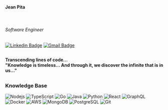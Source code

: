 #

<h4>Jean Pita</h4></br>
<h6>Software Engineer</h6>



[![Linkedin Badge](https://img.shields.io/badge/-Linkedin-6633cc?style=flat-square&logo=Linkedin&logoColor=white&link=https://www.linkedin.com/in/re44e/)](https://www.linkedin.com/in/re44e/) 
[![Gmail Badge](https://img.shields.io/badge/-Gmail-c14438?style=flat-square&logo=Gmail&logoColor=white&link=mailto:pitaplj@gmail.com)](pitaplj@gmail.com)

##
<h4>Transcending lines of code...</br>
"Knowledge is timeless... And through it, we discover the infinite that is in us..."</h4>

##

<h3>Knowledge Base</h3>

![Nodejs](https://img.shields.io/badge/-Nodejs-black?style=flat-square&logo=Node.js)
![TypeScript](https://img.shields.io/badge/-TypeScript-007ACC?style=flat-square&logo=typescript)
![Go](https://img.shields.io/badge/-Go-black?style=flat-square&logo=go)
![Java](https://img.shields.io/badge/-Java-E34F26?style=flat-square&logo=java)
![Python](https://img.shields.io/badge/-Python-D8BFD8?style=flat-square&logo=python)
![React](https://img.shields.io/badge/-React-black?style=flat-square&logo=react)
![GraphQL](https://img.shields.io/badge/-GraphQL-E10098?style=flat-square&logo=graphql)
![Docker](https://img.shields.io/badge/-Docker-black?style=flat-square&logo=docker)
![AWS](https://img.shields.io/badge/-AWS-yellow?style=flat-square&logo=AWS)
![MongoDB](https://img.shields.io/badge/-MongoDB-90EE90?style=flat-square&logo=mongodb)
![PostgreSQL](https://img.shields.io/badge/-PostgreSQL-336791?style=flat-square&logo=postgresql)
![Git](https://img.shields.io/badge/-Git-black?style=flat-square&logo=git)

#


